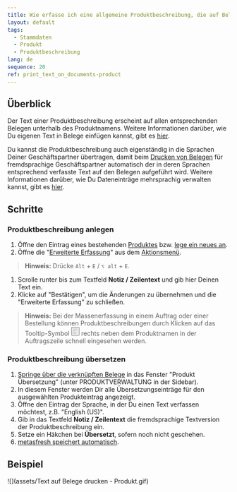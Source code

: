 ```yaml
---
title: Wie erfasse ich eine allgemeine Produktbeschreibung, die auf Belegen erscheint?
layout: default
tags:
  - Stammdaten
  - Produkt
  - Produktbeschreibung
lang: de
sequence: 20
ref: print_text_on_documents-product
---
```


## Überblick
Der Text einer Produktbeschreibung erscheint auf allen entsprechenden Belegen unterhalb des Produktnamens. Weitere Informationen darüber, wie Du eigenen Text in Belege einfügen kannst, gibt es [hier](Text_auf_Belege_drucken-allgemein).

Du kannst die Produktbeschreibung auch eigenständig in die Sprachen Deiner Geschäftspartner übertragen, damit beim [Drucken von Belegen](PDFVorschau) für fremdsprachige Geschäftspartner automatisch der in deren Sprachen entsprechend verfasste Text auf den Belegen aufgeführt wird. Weitere Informationen darüber, wie Du Dateneinträge mehrsprachig verwalten kannst, gibt es [hier](Mehrsprachige_Datenverwaltung).

## Schritte

### Produktbeschreibung anlegen
1. Öffne den Eintrag eines bestehenden [Produktes](Menu) bzw. [lege ein neues an](NeuesProdukt).
1. Öffne die "[Erweiterte Erfassung](Ansichten#erw-erfassung)" aus dem [Aktionsmenü](AktionStarten#aktionsmenue).
 >**Hinweis:** Drücke `Alt` + `E` / `⌥ alt` + `E`.

1. Scrolle runter bis zum Textfeld **Notiz / Zeilentext** und gib hier Deinen Text ein.
1. Klicke auf "Bestätigen", um die Änderungen zu übernehmen und die "Erweiterte Erfassung" zu schließen.
 >**Hinweis:** Bei der Massenerfassung in einem Auftrag oder einer Bestellung können Produktbeschreibungen durch Klicken auf das Tooltip-Symbol ![](assets/Tooltip_icon.png) rechts neben dem Produktnamen in der Auftragszeile schnell eingesehen werden.

### Produktbeschreibung übersetzen
1. [Springe über die verknüpften Belege](SpringezuBelegen) in das Fenster "Produkt Übersetzung" (unter PRODUKTVERWALTUNG in der Sidebar).
1. In diesem Fenster werden Dir alle Übersetzungseinträge für den ausgewählten Produkteintrag angezeigt.
1. Öffne den Eintrag der Sprache, in der Du einen Text verfassen möchtest, z.B. "English (US)".
1. Gib in das Textfeld **Notiz / Zeilentext** die fremdsprachige Textversion der Produktbeschreibung ein.
1. Setze ein Häkchen bei **Übersetzt**, sofern noch nicht geschehen.
1. [metasfresh speichert automatisch](Speicheranzeige).

## Beispiel
![](assets/Text auf Belege drucken - Produkt.gif)
